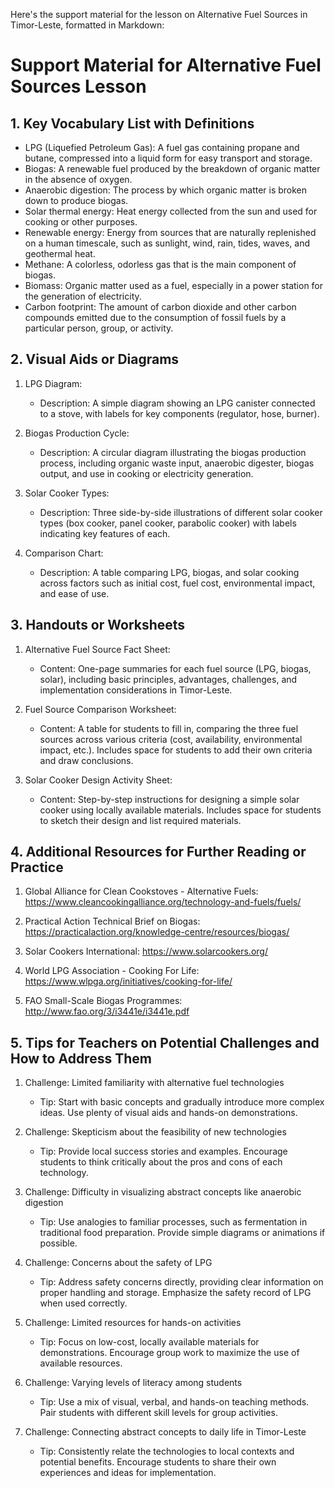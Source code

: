 Here's the support material for the lesson on Alternative Fuel Sources in Timor-Leste, formatted in Markdown:

# Support Material for Alternative Fuel Sources Lesson

## 1. Key Vocabulary List with Definitions

- LPG (Liquefied Petroleum Gas): A fuel gas containing propane and butane, compressed into a liquid form for easy transport and storage.
- Biogas: A renewable fuel produced by the breakdown of organic matter in the absence of oxygen.
- Anaerobic digestion: The process by which organic matter is broken down to produce biogas.
- Solar thermal energy: Heat energy collected from the sun and used for cooking or other purposes.
- Renewable energy: Energy from sources that are naturally replenished on a human timescale, such as sunlight, wind, rain, tides, waves, and geothermal heat.
- Methane: A colorless, odorless gas that is the main component of biogas.
- Biomass: Organic matter used as a fuel, especially in a power station for the generation of electricity.
- Carbon footprint: The amount of carbon dioxide and other carbon compounds emitted due to the consumption of fossil fuels by a particular person, group, or activity.

## 2. Visual Aids or Diagrams

1. LPG Diagram:
   - Description: A simple diagram showing an LPG canister connected to a stove, with labels for key components (regulator, hose, burner).

2. Biogas Production Cycle:
   - Description: A circular diagram illustrating the biogas production process, including organic waste input, anaerobic digester, biogas output, and use in cooking or electricity generation.

3. Solar Cooker Types:
   - Description: Three side-by-side illustrations of different solar cooker types (box cooker, panel cooker, parabolic cooker) with labels indicating key features of each.

4. Comparison Chart:
   - Description: A table comparing LPG, biogas, and solar cooking across factors such as initial cost, fuel cost, environmental impact, and ease of use.

## 3. Handouts or Worksheets

1. Alternative Fuel Source Fact Sheet:
   - Content: One-page summaries for each fuel source (LPG, biogas, solar), including basic principles, advantages, challenges, and implementation considerations in Timor-Leste.

2. Fuel Source Comparison Worksheet:
   - Content: A table for students to fill in, comparing the three fuel sources across various criteria (cost, availability, environmental impact, etc.). Includes space for students to add their own criteria and draw conclusions.

3. Solar Cooker Design Activity Sheet:
   - Content: Step-by-step instructions for designing a simple solar cooker using locally available materials. Includes space for students to sketch their design and list required materials.

## 4. Additional Resources for Further Reading or Practice

1. Global Alliance for Clean Cookstoves - Alternative Fuels:
   https://www.cleancookingalliance.org/technology-and-fuels/fuels/

2. Practical Action Technical Brief on Biogas:
   https://practicalaction.org/knowledge-centre/resources/biogas/

3. Solar Cookers International:
   https://www.solarcookers.org/

4. World LPG Association - Cooking For Life:
   https://www.wlpga.org/initiatives/cooking-for-life/

5. FAO Small-Scale Biogas Programmes:
   http://www.fao.org/3/i3441e/i3441e.pdf

## 5. Tips for Teachers on Potential Challenges and How to Address Them

1. Challenge: Limited familiarity with alternative fuel technologies
   - Tip: Start with basic concepts and gradually introduce more complex ideas. Use plenty of visual aids and hands-on demonstrations.

2. Challenge: Skepticism about the feasibility of new technologies
   - Tip: Provide local success stories and examples. Encourage students to think critically about the pros and cons of each technology.

3. Challenge: Difficulty in visualizing abstract concepts like anaerobic digestion
   - Tip: Use analogies to familiar processes, such as fermentation in traditional food preparation. Provide simple diagrams or animations if possible.

4. Challenge: Concerns about the safety of LPG
   - Tip: Address safety concerns directly, providing clear information on proper handling and storage. Emphasize the safety record of LPG when used correctly.

5. Challenge: Limited resources for hands-on activities
   - Tip: Focus on low-cost, locally available materials for demonstrations. Encourage group work to maximize the use of available resources.

6. Challenge: Varying levels of literacy among students
   - Tip: Use a mix of visual, verbal, and hands-on teaching methods. Pair students with different skill levels for group activities.

7. Challenge: Connecting abstract concepts to daily life in Timor-Leste
   - Tip: Consistently relate the technologies to local contexts and potential benefits. Encourage students to share their own experiences and ideas for implementation.